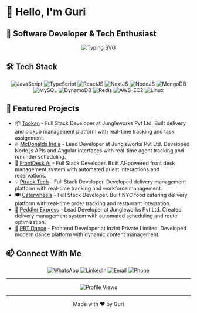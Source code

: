 # 👋 Hello, I'm Guri

## 🚀 Software Developer & Tech Enthusiast

<div align="center">
  <img src="https://readme-typing-svg.herokuapp.com?font=Fira+Code&pause=1000&color=2D9EF7&center=true&vCenter=true&width=700&lines=Full+Stack+MERN+Developer+with+4%2B+years+experience;Specialized+in+JavaScript%2C+TypeScript%2C+React;Building+responsive+and+modern+web+applications;Passionate+about+performance+and+security" alt="Typing SVG" />
</div>

## 🛠️ Tech Stack

<div align="center">
  <img src="https://img.shields.io/badge/JavaScript-F7DF1E?style=for-the-badge&logo=javascript&logoColor=black" alt="JavaScript" />
  <img src="https://img.shields.io/badge/TypeScript-3178C6?style=for-the-badge&logo=typescript&logoColor=white" alt="TypeScript" />
  <img src="https://img.shields.io/badge/React-61DAFB?style=for-the-badge&logo=react&logoColor=black" alt="ReactJS" />
  <img src="https://img.shields.io/badge/Next.js-000000?style=for-the-badge&logo=next.js&logoColor=white" alt="NextJS" />
  <img src="https://img.shields.io/badge/Node.js-339933?style=for-the-badge&logo=node.js&logoColor=white" alt="NodeJS" />
  <img src="https://img.shields.io/badge/MongoDB-47A248?style=for-the-badge&logo=mongodb&logoColor=white" alt="MongoDB" />
  <img src="https://img.shields.io/badge/MySQL-4479A1?style=for-the-badge&logo=mysql&logoColor=white" alt="MySQL" />
  <img src="https://img.shields.io/badge/DynamoDB-4053D6?style=for-the-badge&logo=amazon-dynamodb&logoColor=white" alt="DynamoDB" />
  <img src="https://img.shields.io/badge/Redis-DC382D?style=for-the-badge&logo=redis&logoColor=white" alt="Redis" />
  <img src="https://img.shields.io/badge/AWS_EC2-232F3E?style=for-the-badge&logo=amazon-aws&logoColor=white" alt="AWS-EC2" />
  <img src="https://img.shields.io/badge/Linux-FCC624?style=for-the-badge&logo=linux&logoColor=black" alt="Linux" />
</div>

<!-- ## 📊 GitHub Stats

<div align="center">
  <img src="https://github-readme-stats.vercel.app/api?username=igurisandhu&show_icons=true&theme=radical" alt="GitHub Stats" />
  <img src="https://github-readme-streak-stats.herokuapp.com/?user=igurisandhu&theme=radical" alt="GitHub Streak" />
</div> -->

## 🌟 Featured Projects

- 📦 [Tookan](https://www.tookanapp.com) - Full Stack Developer at Jungleworks Pvt Ltd. Built delivery and pickup management platform with real-time tracking and task assignment.
- 🔥 [McDonalds India](https://McDonaldsIndia.com) - Lead Developer at Jungleworks Pvt Ltd. Developed Node.js APIs and Angular interfaces with real-time agent tracking and reminder scheduling.
- 🚀 [FrontDesk AI](https://www.myaifrontdesk.com) - Full Stack Developer. Built AI-powered front desk management system with automated guest interactions and reservations.
- 💡 [Ptrack Tech](https://live-dashboard.ptracktech.com) - Full Stack Developer. Developed delivery management platform with real-time tracking and workforce management.
- 🍽️ [Caterwheels](https://www.trycaterwheels.com/) - Full Stack Developer. Built NYC food catering delivery platform with real-time order tracking and restaurant integration.
- 🚚 [Peddler Express](https://Peddler.express) - Lead Developer at Jungleworks Pvt Ltd. Created delivery management system with automated scheduling and route optimization.
- 💃 [PBT Dance](https://www.pbt.dance) - Frontend Developer at Inzint Private Limited. Developed modern dance platform with dynamic content management.

## 📫 Connect With Me

<div align="center">
  <a href="https://wa.me/+919569602213">
    <img src="https://img.shields.io/badge/WhatsApp-25D366?style=for-the-badge&logo=whatsapp&logoColor=white" alt="WhatsApp" />
  </a>
  <a href="https://linkedin.com/in/igurisandhu">
    <img src="https://img.shields.io/badge/LinkedIn-0077B5?style=for-the-badge&logo=linkedin&logoColor=white" alt="LinkedIn" />
  </a>
  <a href="mailto:igurisandhu@yahoo.com">
    <img src="https://img.shields.io/badge/Email-D14836?style=for-the-badge&logo=gmail&logoColor=white" alt="Email" />
  </a>
  <a href="tel:+919569602213">
    <img src="https://img.shields.io/badge/Phone-4CAF50?style=for-the-badge&logo=phone&logoColor=white" alt="Phone" />
  </a>
</div>

---

<div align="center">
  <img src="https://komarev.com/ghpvc/?username=igurisandhu&color=2D9EF7&style=flat-square&label=Profile+Views&labelColor=FF69B4" alt="Profile Views" />
</div>

---
<div align="center">
  Made with ❤️ by Guri
</div>
